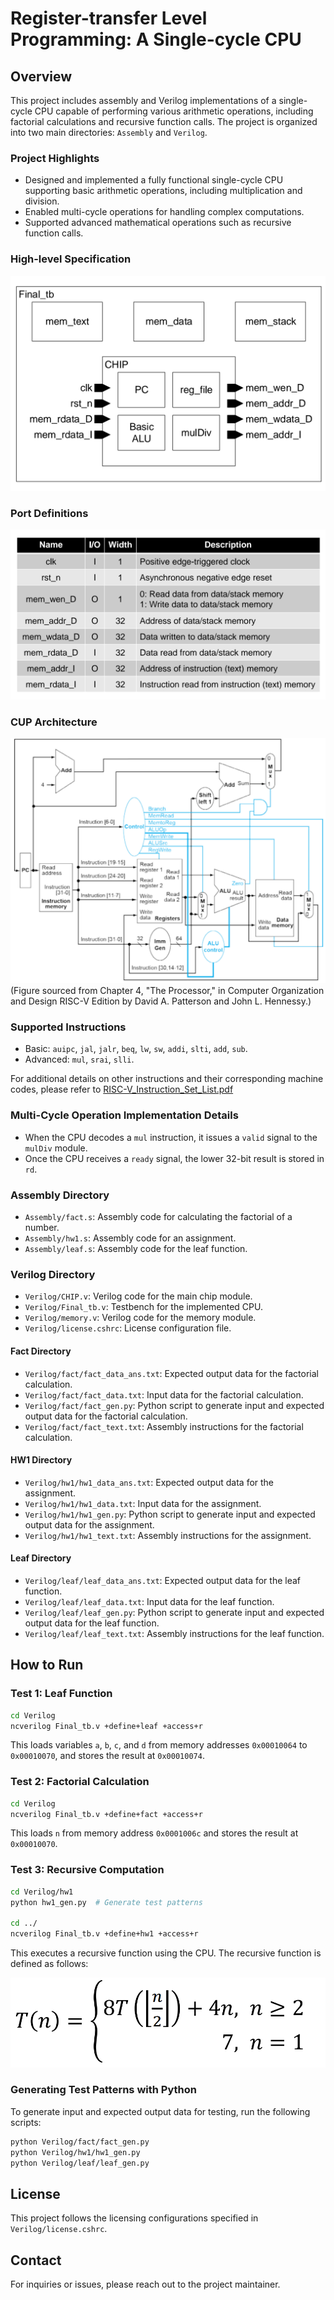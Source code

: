 # Register-transfer Level Programming: A Single-cycle CPU

## Overview

This project includes assembly and Verilog implementations of a single-cycle CPU capable of performing various arithmetic operations, including factorial calculations and recursive function calls. The project is organized into two main directories: `Assembly` and `Verilog`.


### Project Highlights
 - Designed and implemented a fully functional single-cycle CPU supporting basic arithmetic operations, including multiplication and division.
  - Enabled multi-cycle operations for handling complex computations.
  - Supported advanced mathematical operations such as recursive function calls.

### High-level Specification
![Final_tb](./img/Final_tb.png)

### Port Definitions
![port_def](./img/port_def.png)

### CUP Architecture
![cpu_arch](./img/cpu_arch.png)
(Figure sourced from Chapter 4, "The Processor," in Computer Organization and Design RISC-V Edition by David A. Patterson and John L. Hennessy.)

### Supported Instructions
 - Basic: `auipc`, `jal`, `jalr`, `beq`, `lw`, `sw`, `addi`, `slti`, `add`, `sub`.
 - Advanced: `mul`, `srai`, `slli`.

 For additional details on other instructions and their corresponding machine codes, please refer to [RISC-V_Instruction_Set_List.pdf](./RISC-V_Instruction_Set_List.pdf)



### Multi-Cycle Operation Implementation Details
 - When the CPU decodes a `mul` instruction, it issues a `valid` signal to the `mulDiv` module.
 - Once the CPU receives a `ready` signal, the lower 32-bit result is stored in `rd`.


### Assembly Directory

- `Assembly/fact.s`: Assembly code for calculating the factorial of a number.
- `Assembly/hw1.s`: Assembly code for an assignment.
- `Assembly/leaf.s`: Assembly code for the leaf function.


### Verilog Directory

- `Verilog/CHIP.v`: Verilog code for the main chip module.
- `Verilog/Final_tb.v`: Testbench for the implemented CPU.
- `Verilog/memory.v`: Verilog code for the memory module.
- `Verilog/license.cshrc`: License configuration file.

#### Fact Directory

- `Verilog/fact/fact_data_ans.txt`: Expected output data for the factorial calculation.
- `Verilog/fact/fact_data.txt`: Input data for the factorial calculation.
- `Verilog/fact/fact_gen.py`: Python script to generate input and expected output data for the factorial calculation.
- `Verilog/fact/fact_text.txt`: Assembly instructions for the factorial calculation.

#### HW1 Directory

- `Verilog/hw1/hw1_data_ans.txt`: Expected output data for the assignment.
- `Verilog/hw1/hw1_data.txt`: Input data for the assignment.
- `Verilog/hw1/hw1_gen.py`: Python script to generate input and expected output data for the assignment.
- `Verilog/hw1/hw1_text.txt`: Assembly instructions for the assignment.

#### Leaf Directory

- `Verilog/leaf/leaf_data_ans.txt`: Expected output data for the leaf function.
- `Verilog/leaf/leaf_data.txt`: Input data for the leaf function.
- `Verilog/leaf/leaf_gen.py`: Python script to generate input and expected output data for the leaf function.
- `Verilog/leaf/leaf_text.txt`: Assembly instructions for the leaf function.

## How to Run

### Test 1: Leaf Function
```sh
cd Verilog
ncverilog Final_tb.v +define+leaf +access+r
```
This loads variables `a`, `b`, `c`, and `d` from memory addresses `0x00010064` to `0x00010070`, and stores the result at `0x00010074`.

### Test 2: Factorial Calculation
```sh
cd Verilog
ncverilog Final_tb.v +define+fact +access+r
```
This loads `n` from memory address `0x0001006c` and stores the result at `0x00010070`.

### Test 3: Recursive Computation
```sh
cd Verilog/hw1
python hw1_gen.py  # Generate test patterns

cd ../
ncverilog Final_tb.v +define+hw1 +access+r
```
This executes a recursive function using the CPU. The recursive function is defined as follows:

![recursion](./img/recursion.png)

### Generating Test Patterns with Python
To generate input and expected output data for testing, run the following scripts:

```sh
python Verilog/fact/fact_gen.py
python Verilog/hw1/hw1_gen.py
python Verilog/leaf/leaf_gen.py
```

## License
This project follows the licensing configurations specified in `Verilog/license.cshrc`.

## Contact
For inquiries or issues, please reach out to the project maintainer.